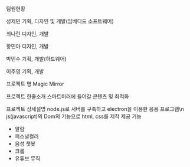 팀원현황

성제민 기획, 디자인 및 개발(임베디드 소프트웨어)

최나린 디자인, 개발

황민아 디자인, 개발

박민수 기획, 개발(하드웨어)

이주영 기획, 개발

프로젝트 명
Magic Mirror

프로젝트 한줄소개
스마트미러에 들어갈 콘텐츠 및 최적화

프로젝트 상세설명
node.js로 서버를 구축하고 electron을 이용한 응용 프로그램\n
js(javascript)의 Dom의 기능으로 html, css를 제작
제공 기능
 - 알람
 - 퍼스널컬러
 - 음성 챗봇
 - 크롬
 - 유튜브 뮤직
